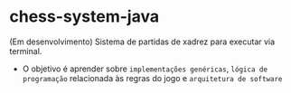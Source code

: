 # chess-system-java

(Em desenvolvimento) Sistema de partidas de xadrez para executar via terminal.

- O objetivo é aprender sobre ```implementações genéricas```, ```lógica de programação``` relacionada às regras do jogo e ```arquitetura de software```
